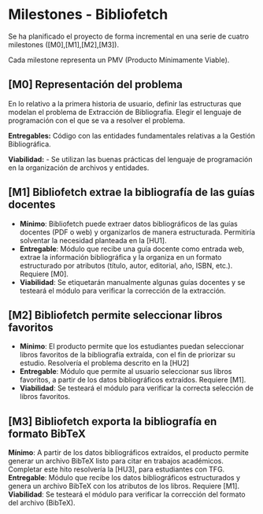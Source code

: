 # Milestones - Bibliofetch

Se ha planificado el proyecto de forma incremental en una serie de cuatro milestones ([M0],[M1],[M2],[M3]).

Cada milestone representa un PMV (Producto Mínimamente Viable).

## [M0] Representación del problema

En lo relativo a la primera historia de usuario, definir las estructuras que modelan el problema de Extracción de Bibliografía.
Elegir el lenguaje de programación con el que se va a resolver el problema.

**Entregables:** Código con las entidades fundamentales relativas a la Gestión Bibliográfica.

**Viabilidad:** 
    - Se utilizan las buenas prácticas del lenguaje de programación en la organización de archivos y entidades.

## [M1] Bibliofetch extrae la bibliografía de las guías docentes

- **Mínimo**: Bibliofetch puede extraer datos bibliográficos de las guías docentes (PDF o web) y organizarlos de manera estructurada. Permitiría solventar la necesidad planteada en la [HU1].
- **Entregable**: Módulo que recibe una guía docente como entrada web, extrae la información bibliográfica y la organiza en un formato estructurado por atributos (título, autor, editorial, año, ISBN, etc.). Requiere [M0].
- **Viabilidad**: Se etiquetarán manualmente algunas guías docentes y se testeará el módulo para verificar la corrección de la extracción.

## [M2] Bibliofetch permite seleccionar libros favoritos

- **Mínimo**: El producto permite que los estudiantes puedan seleccionar libros favoritos de la bibliografía extraída, con el fin de priorizar su estudio. Resolvería el problema descrito en la [HU2]
- **Entregable**: Módulo que permite al usuario seleccionar sus libros favoritos, a partir de los datos bibliográficos extraídos. Requiere [M1].
- **Viabilidad**: Se testeará el módulo para verificar la correcta selección de libros favoritos.

## [M3] Bibliofetch exporta la bibliografía en formato BibTeX

**Mínimo**: A partir de los datos bibliográficos extraídos, el producto permite generar un archivo BibTeX listo para citar en trabajos académicos. Completar este hito resolvería la [HU3], para estudiantes con TFG.
**Entregable**: Módulo que recibe los datos bibliográficos estructurados y genera un archivo BibTeX con los atributos de los libros. Requiere [M1].
**Viabilidad**: Se testeará el módulo para verificar la corrección del formato del archivo (BibTeX).
